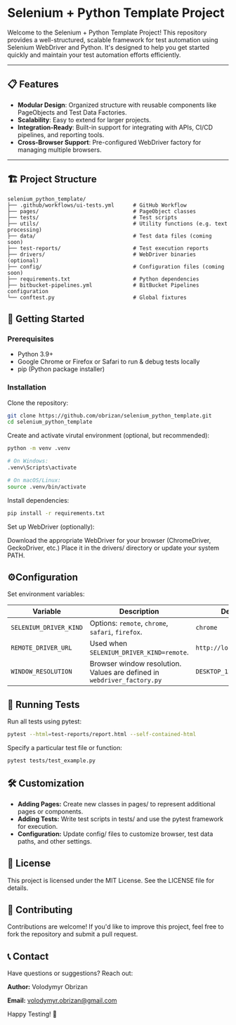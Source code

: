 # Selenium + Python Template Project

Welcome to the Selenium + Python Template Project! This repository provides a well-structured, scalable framework for test automation using Selenium WebDriver and Python. It's designed to help you get started quickly and maintain your test automation efforts efficiently.

---

## 📋 Features

- **Modular Design**: Organized structure with reusable components like PageObjects and Test Data Factories.
- **Scalability**: Easy to extend for larger projects.
- **Integration-Ready**: Built-in support for integrating with APIs, CI/CD pipelines, and reporting tools.
- **Cross-Browser Support**: Pre-configured WebDriver factory for managing multiple browsers.

---

## 🏗️ Project Structure

```plaintext
selenium_python_template/
├── .github/workflows/ui-tests.yml      # GitHub Workflow
├── pages/                              # PageObject classes
├── tests/                              # Test scripts
├── utils/                              # Utility functions (e.g. text processing)
├── data/                               # Test data files (coming soon)
├── test-reports/                       # Test execution reports
├── drivers/                            # WebDriver binaries (optional)
├── config/                             # Configuration files (coming soon)
├── requirements.txt                    # Python dependencies
├── bitbucket-pipelines.yml             # BitBucket Pipelines configuration
└── conftest.py                         # Global fixtures
```

## 🚀 Getting Started

### Prerequisites

* Python 3.9+
* Google Chrome or Firefox or Safari to run & debug tests locally
* pip (Python package installer)

### Installation

Clone the repository:

```bash
git clone https://github.com/obrizan/selenium_python_template.git
cd selenium_python_template
```


Create and activate virutal environment (optional, but recommended):

```bash
python -m venv .venv

# On Windows:
.venv\Scripts\activate

# On macOS/Linux:
source .venv/bin/activate
```

Install dependencies:

```bash
pip install -r requirements.txt
```

Set up WebDriver (optionally):

Download the appropriate WebDriver for your browser (ChromeDriver, GeckoDriver, etc.)
Place it in the drivers/ directory or update your system PATH.

## ⚙️Configuration

Set environment variables:

| Variable             | Description                                                           | Default            |
|----------------------|-----------------------------------------------------------------------|--------------------|
| `SELENIUM_DRIVER_KIND` | Options: `remote`, `chrome`, `safari`, `firefox`.                     | `chrome`           |
| `REMOTE_DRIVER_URL` | Used when `SELENIUM_DRIVER_KIND=remote`. | `http://localhost:3000`               |
| `WINDOW_RESOLUTION` | Browser window resolution. Values are defined in `webdriver_factory.py` | `DESKTOP_1280X720` |

## 🧪 Running Tests
Run all tests using pytest:

```bash
pytest --html=test-reports/report.html --self-contained-html
```

Specify a particular test file or function:

```bash
pytest tests/test_example.py
```

## 🛠️ Customization

* **Adding Pages:** Create new classes in pages/ to represent additional pages or components.
* **Adding Tests:** Write test scripts in tests/ and use the pytest framework for execution.
* **Configuration:** Update config/ files to customize browser, test data paths, and other settings.

## 📄 License
This project is licensed under the MIT License. See the LICENSE file for details.

## 🙌 Contributing
Contributions are welcome! If you'd like to improve this project, feel free to fork the repository and submit a pull request.

## 📞 Contact
Have questions or suggestions? Reach out:

**Author:** Volodymyr Obrizan

**Email:** volodymyr.obrizan@gmail.com

Happy Testing! 🚀
